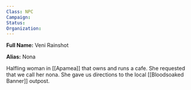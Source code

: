 ```yaml
---
Class: NPC
Campaign: 
Status: 
Organization:
---
```

**Full Name:** Veni Rainshot

**Alias:** Nona

Halfling woman in [[Apamea]] that owns and runs a cafe. She requested that we call her nona. She gave us directions to the local [[Bloodsoaked Banner]] outpost.